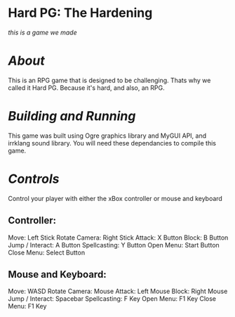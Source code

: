 # Hard PG: The Hardening

_this is a game we made_

# _About_

This is an RPG game that is designed to be challenging.  Thats why we called it Hard PG.  Because it's hard, and also, an RPG.

# _Building and Running_

This game was built using Ogre graphics library and MyGUI API, and irrklang sound library.  You will need these dependancies to compile this game.

# _Controls_

Control your player with either the xBox controller or mouse and keyboard

## Controller:

Move:  				Left Stick
Rotate Camera: 		Right Stick
Attack:				X Button
Block:				B Button
Jump / Interact: 	A Button
Spellcasting:		Y Button
Open Menu:			Start Button
Close Menu:			Select Button

## Mouse and Keyboard:

Move: 				WASD
Rotate Camera:		Mouse
Attack:				Left Mouse
Block:				Right Mouse
Jump / Interact:	Spacebar
Spellcasting:		F Key
Open Menu:			F1 Key
Close Menu:			F1 Key

